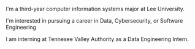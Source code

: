 I'm a third-year computer information systems major at Lee University.

I'm interested in pursuing a career in Data, Cybersecurity, or Software Engineering 

I am interning at Tennesee Valley Authority as a Data Engineering Intern. 
